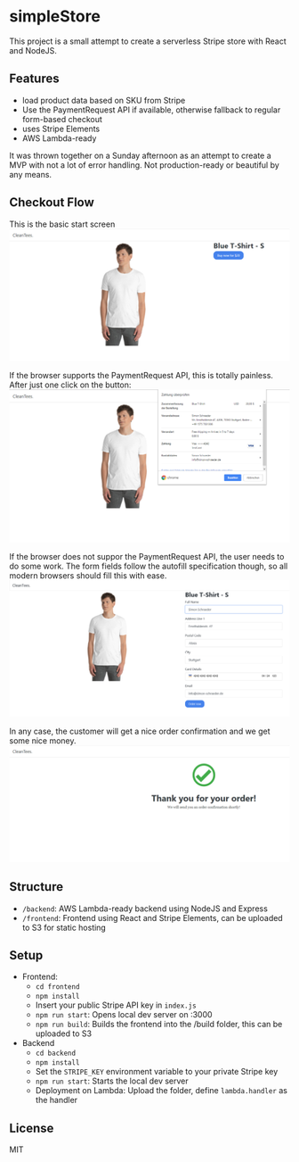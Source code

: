 # simpleStore

This project is a small attempt to create a serverless Stripe store with React and NodeJS.

## Features
* load product data based on SKU from Stripe
* Use the PaymentRequest API if available, otherwise fallback to regular form-based checkout 
* uses Stripe Elements
* AWS Lambda-ready

It was thrown together on a Sunday afternoon as an attempt to create a MVP with not a lot of error handling. Not production-ready or beautiful by any means.


## Checkout Flow

This is the basic start screen
![Basic App](BasicApp.png?raw=true "Start screen")

If the browser supports the PaymentRequest API, this is totally painless. After just one click on the button:
![Basic App](PaymentRequest.png?raw=true "PaymentRequest")

If the browser does not suppor the PaymentRequest API, the user needs to do some work. The form fields follow the autofill specification though, so all modern browsers should fill this with ease. 
![Basic App](CreditCard.png?raw=true "Manual Input")

In any case, the customer will get a nice order confirmation and we get some nice money.
![Basic App](OrderConfirmation.png?raw=true "Success")


## Structure
* `/backend`: AWS Lambda-ready backend using NodeJS and Express
* `/frontend`: Frontend using React and Stripe Elements, can be uploaded to S3 for static hosting



## Setup
* Frontend:
  * `cd frontend`
  * `npm install`
  * Insert your public Stripe API key in `index.js`
  * `npm run start`: Opens local dev server on :3000
  * `npm run build`: Builds the frontend into the /build folder, this can be uploaded to S3
* Backend
  * `cd backend`
  * `npm install`
  * Set the `STRIPE_KEY` environment variable to your private Stripe key
  * `npm run start`: Starts the local dev server
  * Deployment on Lambda: Upload the folder, define `lambda.handler` as the handler


## License
MIT